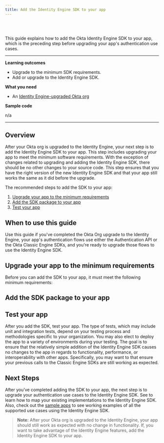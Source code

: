 ```yaml
---
title: Add the Identity Engine SDK to your app
---
```


<ApiLifecycle access="ie" /><br>
<ApiLifecycle access="Limited GA" /><br>

<StackSelector />

This guide explains how to add the Okta Identity Engine SDK to your app, which is the preceding step before upgrading your app's authentication use cases.

<!-- TODO:  link "upgrading your app's authentication use cases" to the landing page for the mapping guides -->

<!-- Nutrition facts bullets -->

---

**Learning outcomes**

* Upgrade to the minimum SDK requirements.
* Add or upgrade to the Identity Engine SDK.

**What you need**

* An [Identity Engine-upgraded Okta org](/docs/guides/oie-upgrade-overview/)

**Sample code**

n/a

---

## Overview

After your Okta org is upgraded to the Identity Engine, your next step is to add the Identity Engine SDK to your app. This step includes upgrading your app to meet the minimum software requirements. With the exception of changes related to upgrading and adding the Identity Engine SDK, there should be no other changes to your source code. This step ensures that you have the right version of the new Identity Engine SDK and that your app still works the same as it did before the upgrade.

The recommended steps to add the SDK to your app:

1. [Upgrade your app to the minimum requirements](#upgrade-your-app-to-the-minimum-requirements)
1. [Add the SDK package to your app](#add-the-sdk-package-to-your-app)
1. [Test your app](#test-your-app)

## When to use this guide

Use this guide if you've completed the Okta Org upgrade to the Identity Engine, your app's authentication flows use either the Authentication API or the Okta Classic Engine SDKs, and you're ready to upgrade those flows to use the Identity Engine SDK.

<StackSnippet snippet="sdksforauthflows" />

## Upgrade your app to the minimum requirements

Before you can add the SDK to your app, it must meet the following minimum requirements:

<StackSnippet snippet="minimumrequirements" />

## Add the SDK package to your app

<StackSnippet snippet="addsdk" />

## Test your app

After you add the SDK, test your app. The type of tests, which may include unit and integration tests, depend on your testing process and methodologies specific to your organization. You may also elect to deploy the app to a variety of environments during your testing. The goal is to ensure that the relatively simple addition of the Identity Engine SDK causes no changes to the app in regards to functionality, performance, or interoperability with other apps. Specifically, you may want to that ensure your previous calls to the Classic Engine SDKs are still working as expected.

## Next Steps

After you’ve completed adding the SDK to your app, the next step is to upgrade your authentication use cases to the Identity Engine SDK. See <StackSnippet snippet="langspecificmapguide" inline /> to learn how to map your existing implementations to the Identity Engine SDK. Also, check out the [sample apps](/docs/guides/oie-embedded-common-run-samples) to see working examples of all the supported use cases using the Identity Engine SDK.

<!-- TODO: The above link will be updated with the correct mapping guide URL-->

> **Note:** After your Okta org is upgraded to the Identity Engine, your app should still work as expected with no change in functionality. If, you want to take advantage of the Identity Engine features, add the Identity Engine SDK to your app.
